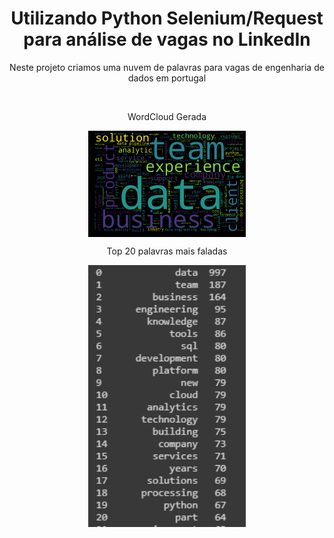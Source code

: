 <style>
.center {
  display: block;
  margin-left: auto;
  margin-right: auto;
  width: 50%;
}
</style>

<h1 align="center">Utilizando Python Selenium/Request para análise de vagas no LinkedIn</h1>
<p align="center">Neste projeto criamos uma nuvem de palavras para vagas de engenharia de dados em portugal</p>

<br>

<p align="center">WordCloud Gerada</p>
<img class="center" src="https://github.com/lucasjmorgado/python/blob/main/MBA/Web%20Mining%20%26%20Social%20Network%20Analysis/wordCloud.png"/>

<p align="center">Top 20 palavras mais faladas</p>
<img class="center" src="https://github.com/lucasjmorgado/python/blob/main/MBA/Web%20Mining%20%26%20Social%20Network%20Analysis/top20.png"/>
